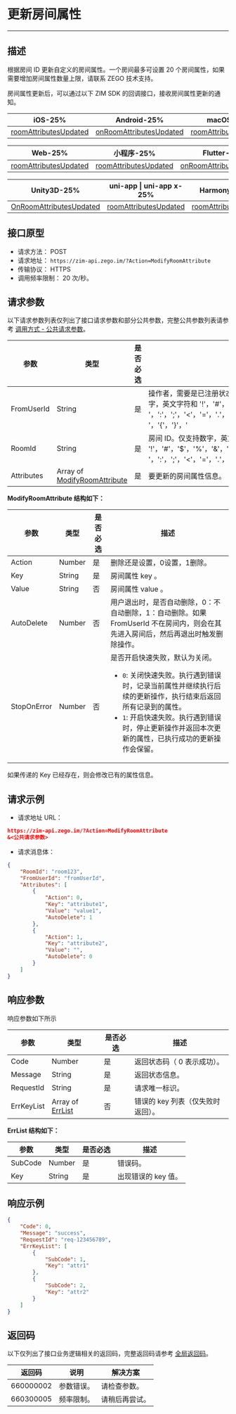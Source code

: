 # 更新房间属性
---

## 描述

根据房间 ID 更新自定义的房间属性。一个房间最多可设置 20 个房间属性，如果需要增加房间属性数量上限，请联系 ZEGO 技术支持。

房间属性更新后，可以通过以下 ZIM SDK 的回调接口，接收房间属性更新的通知。

| iOS-25% | Android-25% | macOS-25% |Windows-25% |
|-----|---------|-------|-------|
|[roomAttributesUpdated](https://doc-zh.zego.im/article/api?doc=zim_API~objective-c_ios~protocol~ZIMEventHandler#zim-room-attributes-updated-room-id)|[onRoomAttributesUpdated](https://doc-zh.zego.im/article/api?doc=zim_API~java_android~class~ZIMEventHandler#on-room-attributes-updated)|[roomAttributesUpdated](https://doc-zh.zego.im/article/api?doc=zim_API~objective-c_macos~protocol~ZIMEventHandler#zim-room-attributes-updated-room-id)|[onRoomAttributesUpdated](https://doc-zh.zego.im/article/api?doc=zim_API~cpp_windows~class~ZIMEventHandler#on-room-attributes-updated)|

| Web-25% | 小程序-25% |Flutter-25% | React Native-25% |
|---------|-----|--------|---------|
|[roomAttributesUpdated](https://doc-zh.zego.im/article/api?doc=zim_API~javascript_web~interface~ZIMEventHandler#room-attributes-updated)|[roomAttributesUpdated](https://doc-zh.zego.im/article/api?doc=zim_API~javascript_wxxcx~interface~ZIMEventHandler#room-attributes-updated)|[onRoomAttributesUpdated](https://pub.dev/documentation/zego_zim/latest/zego_zim/ZIMEventHandler/onRoomAttributesUpdated.html)|[roomAttributesUpdated](https://doc-zh.zego.im/article/api?doc=zim_API~javascript_react-native~interface~ZIMEventHandler#room-attributes-updated)|

| Unity3D-25% | uni-app \| uni-app x-25% | HarmonyOS-25% |
|--------------|---------|---------|
|[OnRoomAttributesUpdated](https://doc-zh.zego.im/article/api?doc=zim_API~cs_unity3d~class~ZIMEventHandler#on-room-attributes-updated)|[roomAttributesUpdated](https://doc-zh.zego.im/article/api?doc=zim_API~javascript_uni-app~interface~ZIMEventHandler#room-attributes-updated)|[roomAttributesUpdated](https://doc-zh.zego.im/article/api?doc=zim_API~javascript_harmony~interface~ZIMEventHandler#room-attributes-updated)|


## 接口原型

- 请求方法： POST
- 请求地址： `https://zim-api.zego.im/?Action=ModifyRoomAttribute`
- 传输协议： HTTPS
- 调用频率限制： 20 次/秒。


## 请求参数

以下请求参数列表仅列出了接口请求参数和部分公共参数，完整公共参数列表请参考 [调用方式 - 公共请求参数](/zim-server/accessing-server-apis#2-公共参数)。

| 参数       | 类型                              | 是否必选 | 描述                     |
| ---------- | --------------------------------- | -------- | ------------------------ |
| FromUserId | String                            | 是       | 操作者，需要是已注册状态，该用户不会自动加入房间。仅支持数字，英文字符和 '!'，'#'，'$'，'%'，'&'，'('，')'，'+'，'-'，':'，';'，'\<'，'='，'.'，'>'，'?'，'@'，'['，']'，'^'，'_'，' '，'{'，'}'，'|'，'~'。 |
| RoomId     | String                            | 是       | 房间 ID。仅支持数字，英文字符和 '!'，'#'，'$'，'%'，'&'，'('，')'，'+'，'-'，':'，';'，'\<'，'='，'.'，'>'，'?'，'@'，'['，']'，'^'，'_'，'{'，'}'，'|'，'~'。                   |
| Attributes | Array of [ModifyRoomAttribute](#ModifyRoomAttribute) | 是       | 要更新的房间属性信息。         |


<a id="ModifyRoomAttribute"></a>
**ModifyRoomAttribute 结构如下：**

| 参数       | 类型    | 是否必选 | 描述                                                                                                         |
| ---------- | ------- | -------- | ------------------------------------------------------------------------------------------------------------ |
| Action     | Number  | 是       | 删除还是设置，0设置，1删除。                           |
| Key        | String  | 是       | 房间属性 key 。                                                                                                  |
| Value      | String  | 否       | 房间属性 value 。                                                                                              |
| AutoDelete | Number  | 否       | 用户退出时，是否自动删除，0：不自动删除，1：自动删除。如果 FromUserId 不在房间内，则会在其先进入房间后，然后再退出时触发删除操作。 |
| StopOnError | Number  | 否       | 是否开启快速失败，默认为关闭。<ul><li>`0`: 关闭快速失败。执行遇到错误时，记录当前属性并继续执行后续的更新操作，执行结束后返回所有记录到的属性。</li><li>`1`: 开启快速失败。执行遇到错误时，停止更新操作并返回本次更新的属性，已执行成功的更新操作会保留。</li></ul> |

<Note title="说明">
如果传递的 Key 已经存在，则会修改已有的属性信息。
</Note>


## 请求示例

- 请求地址 URL：

```json
https://zim-api.zego.im/?Action=ModifyRoomAttribute
&<公共请求参数>
```

- 请求消息体：
```json
{
    "RoomId": "room123",
    "FromUserId": "fromUserId",
    "Attributes": [
        {
            "Action": 0,
            "Key": "attribute1",
            "Value": "value1",
            "AutoDelete": 1
        },
        {
            "Action": 1,
            "Key": "attribute2",
            "Value": "",
            "AutoDelete": 0
        }
    ]    
}
```

## 响应参数

响应参数如下所示

| 参数       | 类型                   | 是否必选 | 描述                            |
| ---------- | ---------------------- | -------- | ------------------------------- |
| Code       | Number                 | 是       | 返回状态码（ 0 表示成功）。         |
| Message    | String                 | 是       | 返回状态信息。                    |
| RequestId  | String                 | 是       | 请求唯一标识。                    |
| ErrKeyList | Array of [ErrList](#ErrList) | 否       | 错误的 key 列表（仅失败时返回）。 |

<a id="ErrList"></a>
**ErrList 结构如下：**

| 参数     | 类型   | 是否必选 | 描述           |
| -------- | ------ | -------- | -------------- |
| SubCode  | Number | 是       | 错误码。        |
| Key      | String | 是       | 出现错误的 key 值。 |


## 响应示例
```json
{
    "Code": 0,
    "Message": "success",
    "RequestId": "req-123456789",
    "ErrKeyList": [
        {
            "SubCode": 1,
            "Key": "attr1"
        },
        {
            "SubCode": 2,
            "Key": "attr2"
        }
    ]
}
```

## 返回码

以下仅列出了接口业务逻辑相关的返回码，完整返回码请参考 [全局返回码](/zim-server/return-codes)。

| 返回码      | 说明     | 解决方案         |
|------------|----------|------------------|
| 660000002  | 参数错误。 | 请检查参数。       |
| 660300005  | 频率限制。 | 请稍后再尝试。     |





